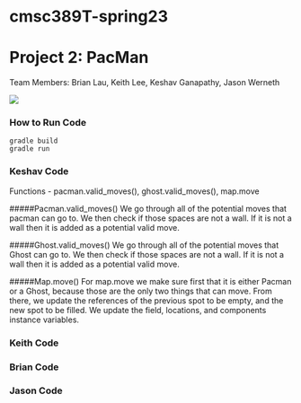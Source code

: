 # cmsc389T-spring23
# Project 2: PacMan
Team Members: Brian Lau, Keith Lee, Keshav Ganapathy, Jason Werneth

<img src="cmsc389T-spring23/Team10/Projects/P2/documentation/PacMan Game Over.png"/>

### How to Run Code
```
gradle build
gradle run
```

### Keshav Code
Functions - pacman.valid_moves(), ghost.valid_moves(), map.move

#####Pacman.valid_moves()
We go through all of the potential moves that pacman can go to. We then check if those spaces are not a wall. If it is not a wall then it is added as a potential valid move.

#####Ghost.valid_moves()
We go through all of the potential moves that Ghost can go to. We then check if those spaces are not a wall. If it is not a wall then it is added as a potential valid move.

#####Map.move()
For map.move we make sure first that it is either Pacman or a Ghost, because those are the only two things that can move. From there, we update the references of the previous spot to be empty, and the new spot to be filled. We update the field, locations, and components instance variables.

### Keith Code


### Brian Code

### Jason Code

